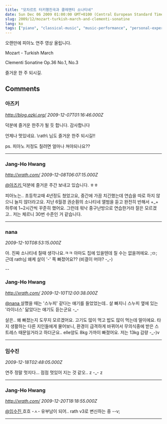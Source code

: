 ```yaml
---
title: "모차르트 터키행진곡과 클레멘티 소나티네"
date: Sun Dec 06 2009 01:00:00 GMT+0100 (Central European Standard Time)
slug: 2009/12/mozart-turkish-march-and-clementi-sonatine
lang: ko
tags: ["piano", "classical-music", "music-performance", "personal-experience"]
---
```


오랜만에 피아노 연주 영상 올립니다.

Mozart - Turkish March

Clementi Sonatine Op.36 No.1, No.3

즐거운 한 주 되시길.

## Comments

### 아즈키
*http://blog.azki.org/*
*2009-12-07T01:16:46.000Z*

덕분에 즐거운 한주가 될 듯 합니다. 감사합니다

언제나 멋있네요. \rath\ 님도 즐거운 한주 되시길!!

ps. 피아노 저정도 칠려면 얼마나 쳐야되나요??

---

### Jang-Ho Hwang
*http://xrath.com/*
*2009-12-08T06:07:15.000Z*

[@아즈키 ](#comment-3609) 
덕분에 즐거운 주간 보내고 있습니다. ㅎㅎ 

피아노는.. 초등학교때 4년정도 쳤었고요, 중간에 가끔 치긴했는데 연습을 따로 하지 않으니 늘지 않더라고요.
지난 6월경 권순훤의 소나티네 앨범을 듣고 완전히 반해서 +_+ 하루에 1~2시간씩 꾸준히 했어요. 
그런데 워낙 중구난방으로 연습한거라 잘은 모르겠고.. 저는 체르니 30번 수준인 거 같습니다.

---

### nana
*2009-12-10T08:53:15.000Z*

아. 진짜 소나티네 칠때 생각나요.ㅋㅋ 
아마도 집에 있을텐데 칠 수는 없을꺼에요. ;ㅁ;
근데 rath님 왜케 살이 '-' 쪽 빠졌어요?? (비결이 머야? -_-)

--

### Jang-Ho Hwang
*http://xrath.com/*
*2009-12-10T12:00:38.000Z*

[@nana ](#comment-3630) 
살쪘을 때는 '스누피' 같다는 얘기를 들었었는데.. 살 빠지니 스누피 옆에 있는 '라이너스' 닮았다는 얘기도 듣는군요 -_-

살은.. 왜 빠졌는지 도무지 모르겠어요. 고기도 많이 먹고 밥도 많이 먹는데 말이에요.
타지 생활하는 다른 지인들에게 물어보니, 환경이 급격하게 바뀌어서 무의식중에 받은 스트레스 때문일거라고 하더군요.. elle양도 8kg 가까이 빠졌어요. 저는 13kg 감량 -_-)v

---

### 임수진
*2009-12-18T02:48:05.000Z*

연주 정말 멋지다...
점점 멋있어 지는 것 같오.. z -_- z

---

### Jang-Ho Hwang
*http://xrath.com/*
*2009-12-20T18:18:55.000Z*

[@임수진 ](#comment-3667) 
흐흐 -ㅅ- 유부남이 되어.. rath v3로 변신하는 중 --v;

---
